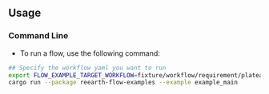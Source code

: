 ## Usage
### Command Line
* To run a flow, use the following command:
``` sh
## Specify the workflow yaml you want to run
export FLOW_EXAMPLE_TARGET_WORKFLOW=fixture/workflow/requirement/plateau4/a008-1/workflow.yml
cargo run --package reearth-flow-examples --example example_main
```
